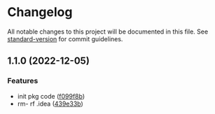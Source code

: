 # Changelog

All notable changes to this project will be documented in this file. See [standard-version](https://github.com/conventional-changelog/standard-version) for commit guidelines.

## 1.1.0 (2022-12-05)


### Features

* init pkg code ([f099f8b](https://github.com/bigbigDreamer/check-pkg-update/commit/f099f8b0327ae2b248120eef75a6af8ee804d48c))
* rm- rf .idea ([439e33b](https://github.com/bigbigDreamer/check-pkg-update/commit/439e33b99131633cb3c72059b6d1342256c9d36a))
